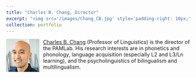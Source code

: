 ```yaml
---
title: "Charles B. Chang, Director"
excerpt: "<img src='/images/Chang_CB.jpg' style='padding-right: 10px;' width='90' height='90' align='left' /><a href='https://cbchang.com/' target='_blank'>Charles B. Chang</a> (Professor of Linguistics) is the director of the PAMLab. His research interests are in phonetics and phonology, language acquisition (especially L2 and L3/Ln learning), and the psycholinguistics of bilingualism and multilingualism."
collection: portfolio
---
```


<img src='/images/Chang_CB.jpg' style='padding-right: 10px;' width='90' height='90' align='left' /><a href='https://cbchang.com/' target='_blank'>Charles B. Chang</a> (Professor of Linguistics) is the director of the PAMLab. His research interests are in phonetics and phonology, language acquisition (especially L2 and L3/Ln learning), and the psycholinguistics of bilingualism and multilingualism.
